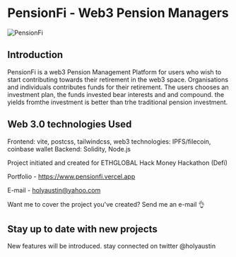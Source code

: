 # PensionFi - Web3 Pension Managers

![PensionFi](https://i.ibb.co/f0fwrtd/logoblack.png)

## Introduction
PensionFi is a web3 Pension Management Platform for users who wish to start contributing towards their retirement in the web3 space. Organisations and individuals contributes funds for their retirement. The users chooses an investment plan, the funds invested bear interests and and compound. the yields fromthe investment is better than trhe traditional pension investment.

## Web 3.0 technologies Used

Frontend: vite, postcss, tailwindcss, 
web3 technologies: IPFS/filecoin, coinbase wallet
Backend: Solidity, Node.js

Project initiated and created for ETHGLOBAL Hack Money Hackathon (Defi) 

Portfolio - https://www.pensionfi.vercel.app

E-mail - holyaustin@yahoo.com

Want me to cover the project you've created? Send me an e-mail 👌

## Stay up to date with new projects
New features will be introduced. stay connected on twitter @holyaustin
